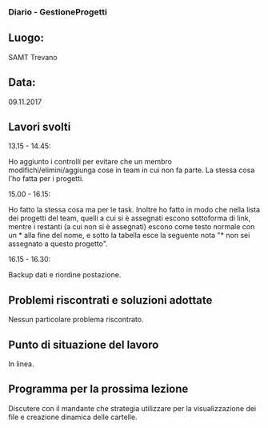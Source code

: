 ### Diario - GestioneProgetti
## Luogo:
SAMT Trevano

## Data: 
09.11.2017

## Lavori svolti			
13.15 - 14.45:

Ho aggiunto i controlli per evitare che un membro modifichi/elimini/aggiunga cose in team in cui non fa parte.
La stessa cosa l'ho fatta per i progetti.

15.00 - 16.15:

Ho fatto la stessa cosa ma per le task.
Inoltre ho fatto in modo che nella lista dei progetti del team, quelli a cui si è assegnati escono sottoforma di link, mentre i restanti (a cui non si è assegnati) escono come testo normale
con un * alla fine del nome, e sotto la tabella esce la seguente nota "* non sei assegnato a questo progetto".

16.15 - 16.30: 

Backup dati e riordine postazione. 

## Problemi riscontrati e soluzioni adottate
Nessun particolare problema riscontrato.

## Punto di situazione del lavoro
In linea.

## Programma per la prossima lezione
Discutere con il mandante che strategia utilizzare per la visualizzazione dei file e creazione dinamica delle cartelle.

